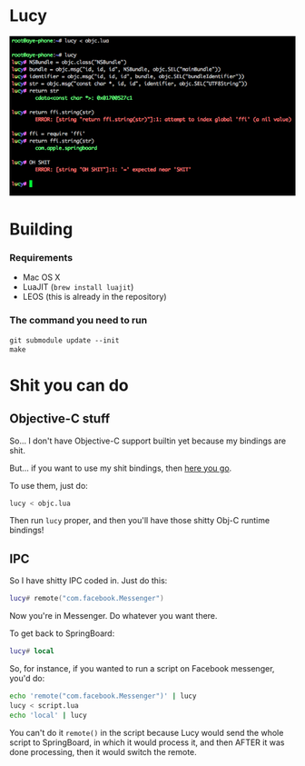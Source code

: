 # Lucy

![](screen.png)

# Building

### Requirements

* Mac OS X
* LuaJIT (`brew install luajit`)
* LEOS (this is already in the repository)

### The command you need to run

```
git submodule update --init
make
```


# Shit you can do

## Objective-C stuff

So... I don't have Objective-C support builtin yet because my bindings are shit.

But... if you want to use my shit bindings, then [here you go](https://gist.github.com/rweichler/7821b778467855a9f770abf2ac0a9704).

To use them, just do:

```bash
lucy < objc.lua
```

Then run `lucy` proper, and then you'll have those shitty Obj-C runtime bindings!

## IPC

So I have shitty IPC coded in. Just do this:

```lua
lucy# remote("com.facebook.Messenger")
```

Now you're in Messenger. Do whatever you want there.

To get back to SpringBoard:

```lua
lucy# local
```

So, for instance, if you wanted to run a script on Facebook messenger, you'd do:

```bash
echo 'remote("com.facebook.Messenger")' | lucy
lucy < script.lua
echo 'local' | lucy
```

You can't do it `remote()` in the script because Lucy would send the whole script to SpringBoard, in which it would process it, and then AFTER it was done processing, then it would switch the remote.
